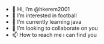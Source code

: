 - 👋 Hi, I’m @hkerem2001
- 👀 I’m interested in football
- 🌱 I’m currently learning java
- 💞️ I’m looking to collaborate on you
- 📫 How to reach me ı can find you

<!---
hkerem2001/hkerem2001 is a ✨ special ✨ repository because its `README.md` (this file) appears on your GitHub profile.
You can click the Preview link to take a look at your changes.
--->
